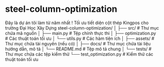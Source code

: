 # steel-column-optimization
Đây là dự án tôi làm từ năm nhất ! Tối ưu tiết diện cột thép Kingpos cho trường Đại Học Xây Dựng 
steel-column-optimization/
│
├── src/                  # Thư mục chứa mã nguồn
│   ├── main.py           # Tệp chính thực thi
│   ├── optimization.py   # Các thuật toán tối ưu
│   └── utils.py          # Các hàm tiện ích
│
├── assets/               # Thư mục chứa tài nguyên (nếu có)
│
├── docs/                 # Thư mục chứa tài liệu hướng dẫn, mô tả
│   └── README.md         # Tệp mô tả chung
│
└── tests/                # Thư mục chứa các tệp kiểm thử
    └── test_optimization.py  # Kiểm thử các thuật toán tối ưu
